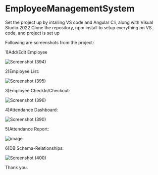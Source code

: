 # EmployeeManagementSystem
Set the project up by intalling VS code and Angular Cli, along with Visual Studio 2022 
Clone the repository, npm install to setup everything on VS code, and project is set up

Following are screenshots from the project:

1)Add/Edit Employee

![Screenshot (394)](https://github.com/user-attachments/assets/1eae48ae-bd3a-4b08-9ecf-e5cd1798df01)

2)Employee List:

![Screenshot (395)](https://github.com/user-attachments/assets/593a465c-d44d-4602-adab-7fda8e272164)

3)Employee CheckIn/Checkout:

![Screenshot (396)](https://github.com/user-attachments/assets/d4d33c36-f3cc-4380-89b9-0ce035b0efa5)

4)Attendance Dashboard:

![Screenshot (390)](https://github.com/user-attachments/assets/4f8d732b-339f-4f09-a32c-1bffcc37625e)

5)Attendance Report:

![image](https://github.com/user-attachments/assets/1614294b-9f91-44cb-9bbf-1656fe75ba1c)

6)DB Schema-Relationships:

![Screenshot (400)](https://github.com/user-attachments/assets/bfd71bf2-d852-4fe0-9339-a3a52d303a73)

Thank you.
